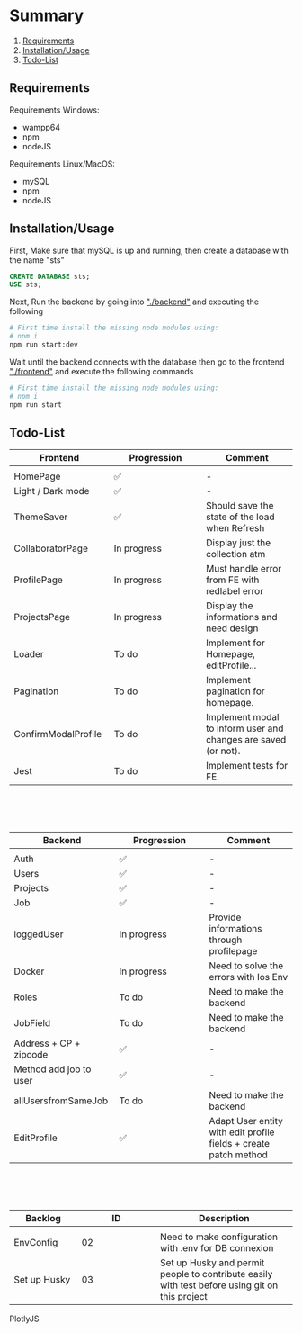 # Summary

1. [Requirements](#Requirements)
2. [Installation/Usage](#Installation/usage)
3. [Todo-List](#Todo-List)


## Requirements <a name="Requirements"></a>

Requirements Windows:
- wampp64
- npm
- nodeJS

Requirements Linux/MacOS:
- mySQL
- npm
- nodeJS

## Installation/Usage <a name="Installation/Usage"></a>

First, Make sure that mySQL is up and running, then create a database with the name "sts"

```SQL
CREATE DATABASE sts;
USE sts;
```

Next, Run the backend by going into ["./backend"](./backend) and executing the following

```sh
# First time install the missing node modules using:
# npm i
npm run start:dev
```

Wait until the backend connects with the database then go to the frontend ["./frontend"](./frontend)
and execute the following commands

```sh
# First time install the missing node modules using:
# npm i
npm run start
```

## Todo-List <a name="Todo-List"></a>

Frontend       | Progression | Comment
-------------  | ----------- | ------------------------------------------------------------
<img width=200/>|<img width=500/>
HomePage       | ✅          | -
Light / Dark mode   | ✅       | -
ThemeSaver | ✅   | Should save the state of the load when Refresh
CollaboratorPage | In progress | Display just the collection atm 
ProfilePage    | In progress | Must handle error from FE with redlabel error
ProjectsPage   | In progress | Display the informations and need design
Loader    | To do | Implement for Homepage, editProfile...
Pagination | To do | Implement pagination for homepage.
ConfirmModalProfile    | To do | Implement modal to inform user and changes are saved (or not).
Jest    | To do | Implement tests for FE.


<br><br><br>

Backend        | Progression | Comment
-------------  | ----------- | ------------------------------------------------------------
<img width=200/>|<img width=500/>
Auth           | ✅          | -
Users          | ✅ | - 
Projects       | ✅ | -
Job            | ✅       | - 
loggedUser           | In progress          | Provide informations through profilepage
Docker         | In progress | Need to solve the errors with Ios Env 
Roles          | To do       | Need to make the backend 
JobField       | To do       | Need to make the backend
Address + CP + zipcode            | ✅       | -  
Method add job to user       | ✅       | -
allUsersfromSameJob       | To do       | Need to make the backend
EditProfile       | ✅ | Adapt User entity with edit profile fields + create patch method

<br><br><br>

Backlog       | ID | Description
-------------  | ----------- | ------------------------------------------------------------
<img width=200/>|<img width=500/>
EnvConfig       | 02          | Need to make configuration with .env for DB connexion
Set up Husky       | 03          | Set up Husky and permit people to contribute easily with test before using git on this project 

PlotlyJS


